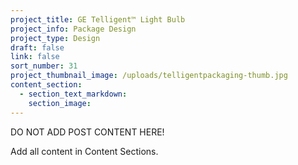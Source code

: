 ```yaml
---
project_title: GE Telligent™ Light Bulb
project_info: Package Design
project_type: Design
draft: false
link: false
sort_number: 31
project_thumbnail_image: /uploads/telligentpackaging-thumb.jpg
content_section:
  - section_text_markdown:
    section_image:
---
```



DO NOT ADD POST CONTENT HERE!

Add all content in Content Sections.